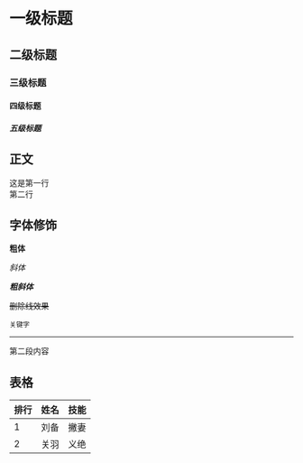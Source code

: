 # 一级标题
## 二级标题
### 三级标题
#### 四级标题
##### 五级标题

## 正文
这是第一行<br>
第二行<br>

## 字体修饰
**粗体**

*斜体*

***粗斜体***

~~删除线效果~~

`关键字`

---------------
第二段内容

## 表格
|排行|姓名|技能|
--|:--:|--:|
|1|刘备|撇妻|
|2|关羽|义绝|

